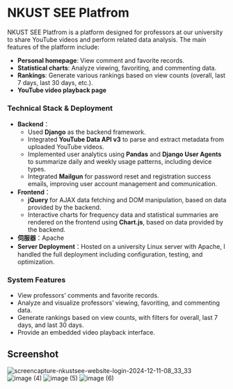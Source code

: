 # NKUST SEE Platfrom

NKUST SEE Platfrom is a platform designed for professors at our university to share YouTube videos and perform related data analysis. The main features of the platform include:
- **Personal homepage**: View comment and favorite records.
- **Statistical charts**: Analyze viewing, favoriting, and commenting data.
- **Rankings**: Generate various rankings based on view counts (overall, last 7 days, last 30 days, etc.).
- **YouTube video playback page**


### Technical Stack & Deployment

- **Backend**：
  - Used **Django** as the backend framework.
  - Integrated **YouTube Data API v3** to parse and extract metadata from uploaded YouTube videos.
  - Implemented user analytics using **Pandas** and **Django User Agents** to summarize daily and weekly usage patterns, including device types.
  - Integrated **Mailgun** for password reset and registration success emails, improving user account management and communication.
- **Frontend**：
  - **jQuery** for AJAX data fetching and DOM manipulation, based on data provided by the backend.
  - Interactive charts for frequency data and statistical summaries are rendered on the frontend using **Chart.js**, based on data provided by the backend.
- **伺服器**：Apache
- **Server Deployment**：Hosted on a university Linux server with Apache, I handled the full deployment including configuration, testing, and optimization.

### System Features

- View professors’ comments and favorite records.
- Analyze and visualize professors’ viewing, favoriting, and commenting data.
- Generate rankings based on view counts, with filters for overall, last 7 days, and last 30 days.
- Provide an embedded video playback interface.

## Screenshot
![screencapture-nkustsee-website-login-2024-12-11-08_33_33](https://github.com/user-attachments/assets/8a5aeade-f59e-4647-a0e7-9947c7050b71)
![image (4)](https://github.com/user-attachments/assets/bbd24dbb-e78a-4f01-8ce8-c77334cfcf47)
![image (5)](https://github.com/user-attachments/assets/6013adc8-d4c2-4c4c-a74b-43ab6d0bf37d)
![image (6)](https://github.com/user-attachments/assets/ff860db1-3e88-4215-951c-ec3f6dd25d84)



